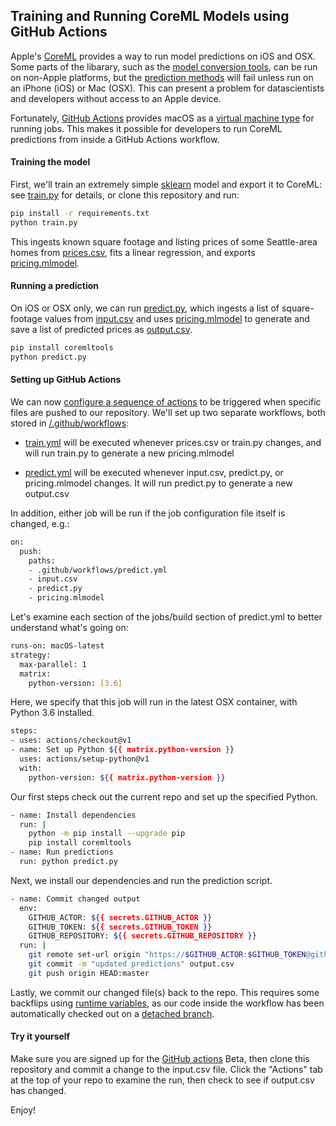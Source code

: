 ## Training and Running CoreML Models using GitHub Actions

Apple's [CoreML](https://developer.apple.com/documentation/coreml]) provides a way to run model predictions on iOS and OSX. Some parts of the libarary, such as the [model conversion tools](https://developer.apple.com/documentation/coreml/converting_trained_models_to_core_ml), can be run on non-Apple platforms, but the [prediction methods](https://developer.apple.com/documentation/coreml/mlmodel#2880473) will fail unless run on an iPhone (iOS) or Mac (OSX). This can present a problem for datascientists and developers without access to an Apple device.

Fortunately, [GitHub Actions](https://github.com/features/actions) provides macOS as a [virtual machine type](https://help.github.com/en/articles/workflow-syntax-for-github-actions#jobsjob_idruns-on) for running jobs. This makes it possible for developers to run CoreML predictions from inside a GitHub Actions workflow.

#### Training the model

First, we'll train an extremely simple [sklearn](https://scikit-learn.org/stable/) model and export it to CoreML: see [train.py](train.py) for details, or clone this repository and run:

```bash
pip install -r requirements.txt
python train.py 
```

This ingests known square footage and listing prices of some Seattle-area homes from [prices.csv](prices.csv), fits a linear regression, and exports [pricing.mlmodel](pricing.mlmodel).

#### Running a prediction

On iOS or OSX only, we can run [predict.py](predict.py), which ingests a list of square-footage values from [input.csv](input.csv) and uses [pricing.mlmodel](pricing.mlmodel) to generate and save a list of predicted prices as [output.csv](output.csv).

```bash
pip install coremltools
python predict.py
```

#### Setting up GitHub Actions

We can now [configure a sequence of actions](https://developer.github.com/actions/creating-github-actions/) to be triggered when specific files are pushed to our repository. We'll set up two separate workflows, both stored in [/.github/workflows](/.github/workflows):

- [train.yml](/.github/workflows/train.yml) will be executed whenever prices.csv or train.py changes, and will run train.py to generate a new pricing.mlmodel

- [predict.yml](/.github/workflows/predict.yml) will be executed whenever input.csv, predict.py, or pricing.mlmodel changes. It will run predict.py to generate a new output.csv

In addition, either job will be run if the job configuration file itself is changed, e.g.: 

```bash
on: 
  push:
    paths:
    - .github/workflows/predict.yml
    - input.csv
    - predict.py
    - pricing.mlmodel
```

Let's examine each section of the jobs/build section of predict.yml to better understand what's going on:

```bash
runs-on: macOS-latest
strategy:
  max-parallel: 1
  matrix:
    python-version: [3.6]
```

Here, we specify that this job will run in the latest OSX container, with Python 3.6 installed.

```bash
steps:
- uses: actions/checkout@v1
- name: Set up Python ${{ matrix.python-version }}
  uses: actions/setup-python@v1
  with:
    python-version: ${{ matrix.python-version }}
```

Our first steps check out the current repo and set up the specified Python.

```bash
- name: Install dependencies
  run: |
    python -m pip install --upgrade pip
    pip install coremltools
- name: Run predictions
  run: python predict.py
```

Next, we install our dependencies and run the prediction script.

```bash
- name: Commit changed output
  env:
    GITHUB_ACTOR: ${{ secrets.GITHUB_ACTOR }}
    GITHUB_TOKEN: ${{ secrets.GITHUB_TOKEN }}
    GITHUB_REPOSITORY: ${{ secrets.GITHUB_REPOSITORY }}
  run: |
    git remote set-url origin "https://$GITHUB_ACTOR:$GITHUB_TOKEN@github.com/$GITHUB_REPOSITORY.git"
    git commit -m "updated predictions" output.csv
    git push origin HEAD:master
```

Lastly, we commit our changed file(s) back to the repo. This requires some backflips using [runtime variables](https://developer.github.com/actions/creating-github-actions/accessing-the-runtime-environment/), as our code inside the workflow has been automatically checked out on a [detached branch](http://marklodato.github.io/visual-git-guide/index-en.html#detached).

#### Try it yourself

Make sure you are signed up for the [GitHub actions](https://github.com/features/actions) Beta, then clone this repository and commit a change to the input.csv file. Click the "Actions" tab at the top of your repo to examine the run, then check to see if output.csv has changed.

Enjoy!  